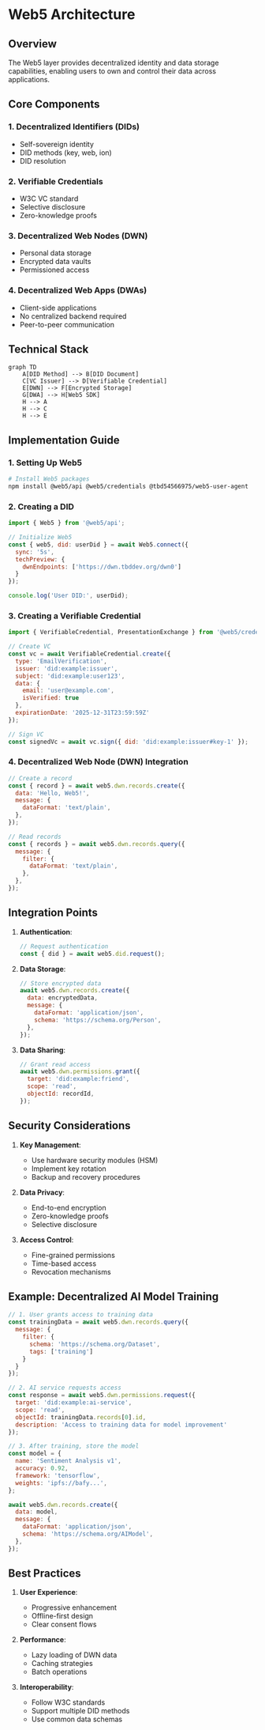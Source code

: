 # Web5 Architecture

## Overview
The Web5 layer provides decentralized identity and data storage capabilities, enabling users to own and control their data across applications.

## Core Components

### 1. Decentralized Identifiers (DIDs)
- Self-sovereign identity
- DID methods (key, web, ion)
- DID resolution

### 2. Verifiable Credentials
- W3C VC standard
- Selective disclosure
- Zero-knowledge proofs

### 3. Decentralized Web Nodes (DWN)
- Personal data storage
- Encrypted data vaults
- Permissioned access

### 4. Decentralized Web Apps (DWAs)
- Client-side applications
- No centralized backend required
- Peer-to-peer communication

## Technical Stack

```mermaid
graph TD
    A[DID Method] --> B[DID Document]
    C[VC Issuer] --> D[Verifiable Credential]
    E[DWN] --> F[Encrypted Storage]
    G[DWA] --> H[Web5 SDK]
    H --> A
    H --> C
    H --> E
```

## Implementation Guide

### 1. Setting Up Web5
```bash
# Install Web5 packages
npm install @web5/api @web5/credentials @tbd54566975/web5-user-agent
```

### 2. Creating a DID
```javascript
import { Web5 } from '@web5/api';

// Initialize Web5
const { web5, did: userDid } = await Web5.connect({
  sync: '5s',
  techPreview: {
    dwnEndpoints: ['https://dwn.tbddev.org/dwn0']
  }
});

console.log('User DID:', userDid);
```

### 3. Creating a Verifiable Credential
```javascript
import { VerifiableCredential, PresentationExchange } from '@web5/credentials';

// Create VC
const vc = await VerifiableCredential.create({
  type: 'EmailVerification',
  issuer: 'did:example:issuer',
  subject: 'did:example:user123',
  data: {
    email: 'user@example.com',
    isVerified: true
  },
  expirationDate: '2025-12-31T23:59:59Z'
});

// Sign VC
const signedVc = await vc.sign({ did: 'did:example:issuer#key-1' });
```

### 4. Decentralized Web Node (DWN) Integration
```javascript
// Create a record
const { record } = await web5.dwn.records.create({
  data: 'Hello, Web5!',
  message: {
    dataFormat: 'text/plain',
  },
});

// Read records
const { records } = await web5.dwn.records.query({
  message: {
    filter: {
      dataFormat: 'text/plain',
    },
  },
});
```

## Integration Points

1. **Authentication**:
   ```javascript
   // Request authentication
   const { did } = await web5.did.request();
   ```

2. **Data Storage**:
   ```javascript
   // Store encrypted data
   await web5.dwn.records.create({
     data: encryptedData,
     message: {
       dataFormat: 'application/json',
       schema: 'https://schema.org/Person',
     },
   });
   ```

3. **Data Sharing**:
   ```javascript
   // Grant read access
   await web5.dwn.permissions.grant({
     target: 'did:example:friend',
     scope: 'read',
     objectId: recordId,
   });
   ```

## Security Considerations

1. **Key Management**:
   - Use hardware security modules (HSM)
   - Implement key rotation
   - Backup and recovery procedures

2. **Data Privacy**:
   - End-to-end encryption
   - Zero-knowledge proofs
   - Selective disclosure

3. **Access Control**:
   - Fine-grained permissions
   - Time-based access
   - Revocation mechanisms

## Example: Decentralized AI Model Training

```javascript
// 1. User grants access to training data
const trainingData = await web5.dwn.records.query({
  message: {
    filter: {
      schema: 'https://schema.org/Dataset',
      tags: ['training']
    }
  }
});

// 2. AI service requests access
const response = await web5.dwn.permissions.request({
  target: 'did:example:ai-service',
  scope: 'read',
  objectId: trainingData.records[0].id,
  description: 'Access to training data for model improvement'
});

// 3. After training, store the model
const model = {
  name: 'Sentiment Analysis v1',
  accuracy: 0.92,
  framework: 'tensorflow',
  weights: 'ipfs://bafy...',
};

await web5.dwn.records.create({
  data: model,
  message: {
    dataFormat: 'application/json',
    schema: 'https://schema.org/AIModel',
  },
});
```

## Best Practices

1. **User Experience**:
   - Progressive enhancement
   - Offline-first design
   - Clear consent flows

2. **Performance**:
   - Lazy loading of DWN data
   - Caching strategies
   - Batch operations

3. **Interoperability**:
   - Follow W3C standards
   - Support multiple DID methods
   - Use common data schemas
